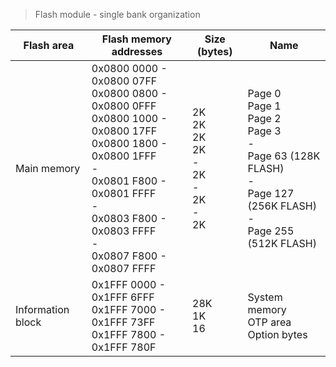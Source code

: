 
>Flash module - single bank organization

| Flash area        | Flash memory addresses                                                                                                                                                                                                     | Size (bytes)                                              | Name                                                                                                                            |
|-------------------|----------------------------------------------------------------------------------------------------------------------------------------------------------------------------------------------------------------------------|-----------------------------------------------------------|---------------------------------------------------------------------------------------------------------------------------------|
| Main memory       | 0x0800 0000 - 0x0800 07FF<br>0x0800 0800 - 0x0800 0FFF<br>0x0800 1000 - 0x0800 17FF<br>0x0800 1800 - 0x0800 1FFF<br>-<br>0x0801 F800 - 0x0801 FFFF<br>-<br>0x0803 F800 - 0x0803 FFFF<br>-<br>0x0807 F800 - 0x0807 FFFF<br> | 2K<br>2K<br>2K<br>2K<br>-<br>2K<br>-<br>2K<br>-<br>2K<br> | Page 0<br>Page 1<br>Page 2<br>Page 3<br>-<br>Page 63 (128K FLASH) <br>-<br>Page 127 (256K FLASH)<br>-<br>Page 255 (512K FLASH) |
| Information block | 0x1FFF 0000 - 0x1FFF 6FFF<br>0x1FFF 7000 - 0x1FFF 73FF<br>0x1FFF 7800 - 0x1FFF 780F                                                                                                                                        | 28K<br>1K<br>16                                           | System memory<br>OTP area<br>Option bytes                                                                                       |